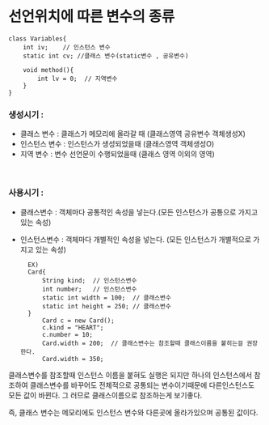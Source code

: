 # 선언위치에 따른 변수의 종류

    class Variables{
        int iv;    // 인스턴스 변수
        static int cv; //클래스 변수(static변수 , 공유변수)

        void method(){
            int lv = 0;  // 지역변수 
        }
    }

### 생성시기 : 
- 클래스 변수 : 클래스가 메모리에 올라갈 때 (클래스영역 공유변수 객체생성X)
- 인스턴스 변수 : 인스턴스가 생성되었을때 (클래스영역 객체생성O)
- 지역 변수 : 변수 선언문이 수행되었을때 (클래스 영역 이외의 영역)

<br>

### 사용시기 : 
- 클래스변수 : 객체마다 공통적인 속성을 넣는다.(모든 인스턴스가 공통으로 가지고있는 속성)
- 인스턴스변수 : 객체마다 개별적인 속성을 넣는다. (모든 인스턴스가 개별적으로 가지고 있는 속성)

        EX)
        Card{
            String kind;  // 인스턴스변수
            int number;   // 인스턴스변수
            static int width = 100;  // 클래스변수
            static int height = 250; // 클래스변수
        }
            Card c = new Card();
            c.kind = "HEART";    
            c.number = 10;
            Card.width = 200;  // 클래스변수는 참조할때 클래스이름을 붙히는걸 권장한다.
            Card.width = 350;

클래스변수를 참조할때 인스턴스 이름을 붙혀도 실행은 되지만 하나의 인스턴스에서 참조하여 클래스변수를 바꾸어도 전체적으로 공통되는 변수이기때문에 다른인스턴스도 모든 값이 바뀐다. 그 러므로 클래스이름으로 참조하는게 보기좋다.
 
즉, 클래스 변수는 메모리에도 인스턴스 변수와 다른곳에 올라가있으며 공통된 값이다.

